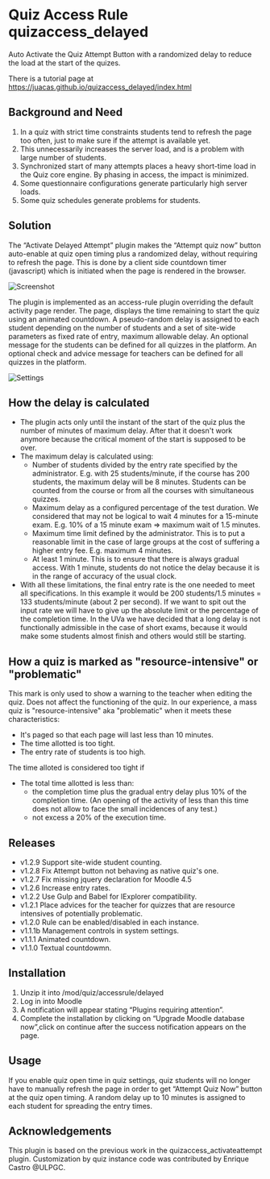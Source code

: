 # Quiz Access Rule quizaccess_delayed
Auto Activate the Quiz Attempt Button with a randomized delay to reduce the load at the start of the quizes.

There is a tutorial page at https://juacas.github.io/quizaccess_delayed/index.html

## Background and Need

1) In a quiz with strict time constraints students tend to refresh the page too often, just to make sure if the attempt is available yet.
2) This unnecessarily increases the server load, and is a problem with large number of students.
3) Synchronized start of many attempts places a heavy short-time load in the Quiz core engine. By phasing in access, the impact is minimized.
4) Some questionnaire configurations generate particularly high server loads.
5) Some quiz schedules generate problems for students.

## Solution

The “Activate Delayed Attempt” plugin makes the “Attempt quiz now” button auto-enable at quiz open timing plus a randomized delay, without requiring to refresh the page.
This is done by a client side countdown timer (javascript) which is initiated when the page is rendered in the browser.

![Screenshot](pix/screenshot_flipdown_esp.png)

The plugin is implemented as an access-rule plugin overriding the default activity page render.
The page, displays the time remaining to start the quiz using an animated countdown.
A pseudo-random delay is assigned to each student depending on the number of students and a set of site-wide parameters as fixed rate of entry, maximum allowable delay.
An optional message for the students can be defined for all quizzes in the platform.
An optional check and advice message for teachers can be defined for all quizzes in the platform.

![Settings](pix/screenshot_settings.png)


## How the delay is calculated
- The plugin acts only until the instant of the start of the quiz plus the number of minutes of maximum delay. After that it doesn't work anymore because the critical moment of the start is supposed to be over.
- The maximum delay is calculated using:
  - Number of students divided by the entry rate specified by the administrator. E.g. with 25 students/minute, if the course has 200 students, the maximum delay will be 8 minutes. Students can be counted from the course or from all the courses with simultaneous quizzes.
  - Maximum delay as a configured percentage of the test duration. We considered that may not be logical to wait 4 minutes for a 15-minute exam. E.g. 10% of a 15 minute exam => maximum wait of 1.5 minutes.
  - Maximum time limit defined by the administrator. This is to put a reasonable limit in the case of large groups at the cost of suffering a higher entry fee. E.g. maximum 4 minutes.
  - At least 1 minute. This is to ensure that there is always gradual access. With 1 minute, students do not notice the delay because it is in the range of accuracy of the usual clock.
- With all these limitations, the final entry rate is the one needed to meet all specifications. In this example it would be 200 students/1.5 minutes = 133 students/minute (about 2 per second). If we want to spit out the input rate we will have to give up the absolute limit or the percentage of the completion time. In the UVa we have decided that a long delay is not functionally admissible in the case of short exams, because it would make some students almost finish and others would still be starting.

## How a quiz is marked as "resource-intensive" or "problematic"

This mark is only used to show a warning to the teacher when editing the quiz. Does not affect the functioning of the quiz.
In our experience, a mass quiz is "resource-intensive" aka "problematic" when it meets these characteristics:
- It's paged so that each page will last less than 10 minutes.
- The time allotted is too tight.
- The entry rate of students is too high.

The time alloted is considered too tight if
- The total time allotted is less than:
  - the completion time plus the gradual entry delay plus 10% of the completion time. (An opening of the activity of less than this time does not allow to face the small incidences of any test.)
  - not excess a 20% of the execution time.

## Releases
- v1.2.9 Support site-wide student counting.
- v1.2.8 Fix Attempt button not behaving as native quiz's one.
- v1.2.7 Fix missing jquery declaration for Moodle 4.5
- v1.2.6 Increase entry rates.
- v1.2.2 Use Gulp and Babel for IExplorer compatibility.
- v1.2.1 Place advices for the teacher for quizzes that are resource intensives of potentially problematic.
- v1.2.0 Rule can be enabled/disabled in each instance.
- v1.1.1b Management controls in system settings.
- v1.1.1 Animated countdown.
- v1.1.0 Textual countdowmn.

## Installation

1) Unzip it into /mod/quiz/accessrule/delayed
2) Log in into Moodle
3) A notification will appear stating “Plugins requiring attention”.
4) Complete the installation by clicking on “Upgrade Moodle database now”,click on continue after the success
notification appears on the page.

## Usage

If you enable quiz open time in quiz settings, quiz students will no longer have to manually refresh the
page in order to get “Attempt Quiz Now” button at the quiz open timing.
A random delay up to 10 minutes is assigned to each student for spreading the entry times.

## Acknowledgements

This plugin is based on the previous work in the quizaccess_activateattempt plugin.
Customization by quiz instance code was contributed by Enrique Castro @ULPGC.